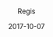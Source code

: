 ---
title: "#"
author: Regis
authorName: Regis Tomkiel
authorImg: /img/author/Chefe-Apache-768x768.jpg
authorGp: //plus.google.com/+RegisTomkiel
authorFacebook: //www.facebook.com/registomkiel
authorInstagram: //instagram.com/registomkiel
authorTwitter: //twitter.com/tomtomkiel
authorLinkedin: //www.linkedin.com/in/regis-tomkiel/
authorEmail: regis@doseextra.com
authorDescription: Sócio Fundador da Dose Extra Multimídia, produtor audiovisual, desenvolvedor web, podcaster, escritor e quando sobra tempo, coleciona videogames e filmes independentes.
type: post
id: revista
image: //i.imgur.com/ogmw40y.jpg
ImagePost: //i.imgur.com/kJpY4t2.jpg
date: 2017-10-07
description: Comece a desenvolver sites facilmente utilizando o Wordpress com as dicas do convidado Mateus Avila.
categories:
  - Wordpress
  - Software Livre
  - Desenvolvimento Web
tags:
  - css
  - html
  - wordpress
  - web
  - cms
  - desenvolvimento de sites
PodcastMp3: 
PodcastOgg: 
PodcastFeed:
PodcastZip: 
PodcastBytes: 
PodcastDuration: 
status: draft
---